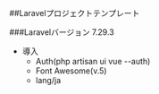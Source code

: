 ##Laravelプロジェクトテンプレート

###Laravelバージョン 7.29.3

* 導入
    * Auth(php artisan ui vue --auth)
    * Font Awesome(v.5)
    * lang/ja